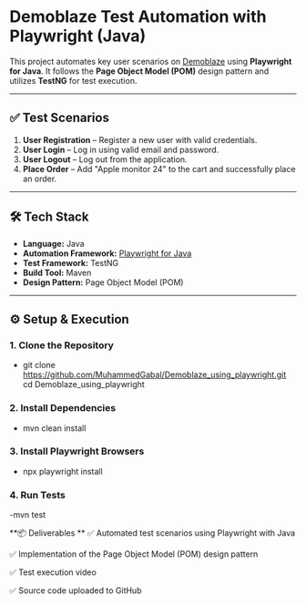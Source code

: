 # Demoblaze Test Automation with Playwright (Java)

This project automates key user scenarios on [Demoblaze](https://www.demoblaze.com/) using **Playwright for Java**. It follows the **Page Object Model (POM)** design pattern and utilizes **TestNG** for test execution.

---

## ✅ Test Scenarios

1. **User Registration** – Register a new user with valid credentials.
2. **User Login** – Log in using valid email and password.
3. **User Logout** – Log out from the application.
4. **Place Order** – Add "Apple monitor 24" to the cart and successfully place an order.

---

## 🛠 Tech Stack

- **Language:** Java
- **Automation Framework:** [Playwright for Java](https://playwright.dev/java/)
- **Test Framework:** TestNG
- **Build Tool:** Maven
- **Design Pattern:** Page Object Model (POM)

---

## ⚙️ Setup & Execution

### 1. Clone the Repository
- git clone https://github.com/MuhammedGabal/Demoblaze_using_playwright.git
cd Demoblaze_using_playwright


### 2. Install Dependencies

- mvn clean install

### 3. Install Playwright Browsers

- npx playwright install

### 4. Run Tests

-mvn test

**📦 Deliverables
**
✅ Automated test scenarios using Playwright with Java

✅ Implementation of the Page Object Model (POM) design pattern

✅ Test execution video

✅ Source code uploaded to GitHub


